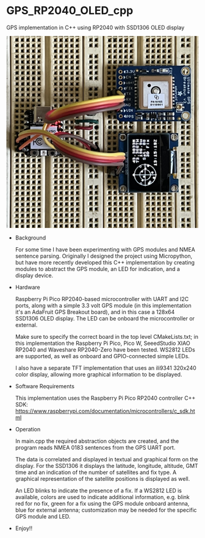 # GPS_RP2040_OLED_cpp
GPS implementation in C++ using RP2040 with SSD1306 OLED display

![Project board showing RP2040, GPS module and SSD1306 display](images/GPS_OLED.jpg)

- Background

  For some time I have been experimenting with GPS modules and NMEA sentence parsing.  Originally I designed the project using Micropython, but have more recently developed this C++ implementation by creating modules to abstract the GPS module, an LED for indication, and a display device.
  
- Hardware

  Raspberry Pi Pico RP2040-based microcontroller with UART and I2C ports, along with a simple 3.3 volt GPS module (in this implementation it's an AdaFruit GPS Breakout board), and in this case a 128x64 SSD1306 OLED display.  The LED can be onboard the microcontroller or external.
  
  Make sure to specify the correct board in the top level CMakeLists.txt; in this implementation the Raspberry Pi Pico, Pico W, SeeedStudio XIAO RP2040 and Waveshare RP2040-Zero have been tested.  WS2812 LEDs are supported, as well as onboard and GPIO-connected simple LEDs.

  I also have a separate TFT implementation that uses an ili9341 320x240 color display, allowing more graphical information to be displayed.

- Software Requirements

  This implementation uses the Raspberry Pi Pico RP2040 controller C++ SDK:
  https://www.raspberrypi.com/documentation/microcontrollers/c_sdk.html

- Operation

  In main.cpp the required abstraction objects are created, and the program reads NMEA 0183 sentences from the GPS UART port.

  The data is correlated and displayed in textual and graphical form on the display.  For the SSD1306 it displays the latitude, longitude, altitude, GMT time and an indication of the number of satellites and fix type.  A graphical representation of the satellite positions is displayed as well.

  An LED blinks to indicate the presence of a fix.  If a WS2812 LED is available, colors are used to indicate additional information, e.g. blink red for no fix, green for a fix using the GPS module onboard antenna, blue for external antenna; customization may be needed for the specific GPS module and LED.

- Enjoy!!
